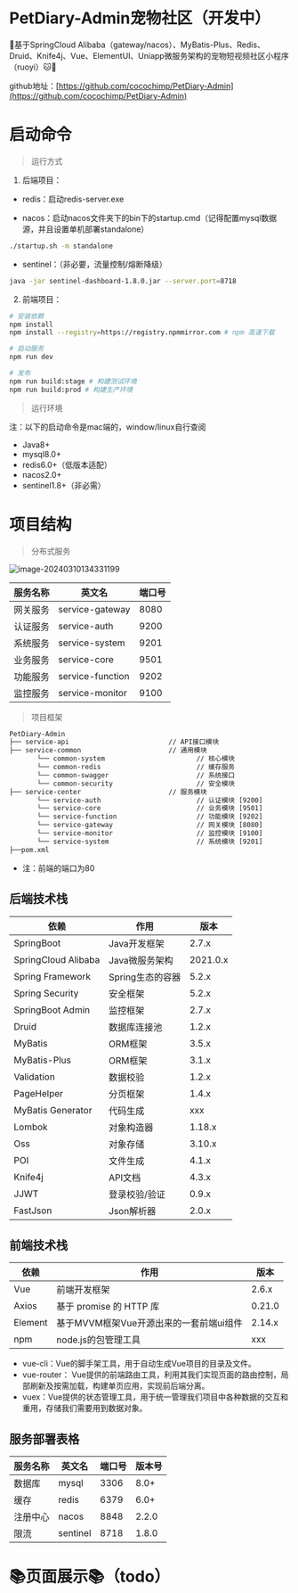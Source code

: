 # PetDiary-Admin宠物社区（开发中）

🎉基于SpringCloud Alibaba（gateway/nacos）、MyBatis-Plus、Redis、Druid、Knife4j、Vue、ElementUI、Uniapp微服务架构的宠物短视频社区小程序（ruoyi）🐱🐶

github地址：[https://github.com/cocochimp/PetDiary-Admin](https://github.com/cocochimp/PetDiary-Admin)



# 启动命令

> 运行方式

1. 后端项目：

* redis：启动redis-server.exe

* nacos：启动nacos文件夹下的bin下的startup.cmd（记得配置mysql数据源，并且设置单机部署standalone）

~~~bash
./startup.sh -m standalone
~~~

* sentinel：（非必要，流量控制/熔断降级）

~~~bash
java -jar sentinel-dashboard-1.8.0.jar --server.port=8718
~~~

2. 前端项目：

~~~bash
# 安装依赖
npm install
npm install --registry=https://registry.npmmirror.com # npm 高速下载

# 启动服务
npm run dev

# 发布
npm run build:stage # 构建测试环境
npm run build:prod # 构建生产环境
~~~



> 运行环境

注：以下的启动命令是mac端的，window/linux自行查阅

- Java8+
- mysql8.0+
- redis6.0+（低版本适配）
- nacos2.0+
- sentinel1.8+（非必需）



# 项目结构

> 分布式服务

![image-20240310134331199](https://pet-diary.oss-cn-beijing.aliyuncs.com/2024-02/e6686e5f23662e2c18d8751debf3a8e.png)

| 服务名称 | 英文名           | 端口号 |
| -------- | ---------------- | ------ |
| 网关服务 | service-gateway  | 8080   |
| 认证服务 | service-auth     | 9200   |
| 系统服务 | service-system   | 9201   |
| 业务服务 | service-core     | 9501   |
| 功能服务 | service-function | 9202   |
| 监控服务 | service-monitor  | 9100   |



> 项目框架

```xml
PetDiary-Admin
├── service-api                         // API接口模块
├── service-common                      // 通用模块
       └── common-system                       // 核心模块
       └── common-redis                        // 缓存服务
       └── common-swagger                      // 系统接口
       └── common-security                     // 安全模块
├── service-center                      // 服务模块
       └── service-auth                        // 认证模块 [9200]
       └── service-core                        // 业务模块 [9501]
       └── service-function                    // 功能模块 [9202]
       └── service-gateway                     // 网关模块 [8080]
       └── service-monitor                     // 监控模块 [9100]
       └── service-system                      // 系统模块 [9201]
├──pom.xml
```

- 注：前端的端口为80



## 后端技术栈

| 依赖                | 作用             | 版本     |
| ------------------- | ---------------- | -------- |
| SpringBoot          | Java开发框架     | 2.7.x    |
| SpringCloud Alibaba | Java微服务架构   | 2021.0.x |
| Spring Framework    | Spring生态的容器 | 5.2.x    |
| Spring Security     | 安全框架         | 5.2.x    |
| SpringBoot Admin    | 监控框架         | 2.7.x    |
| Druid               | 数据库连接池     | 1.2.x    |
| MyBatis             | ORM框架          | 3.5.x    |
| MyBatis-Plus        | ORM框架          | 3.1.x    |
| Validation          | 数据校验         | 1.2.x    |
| PageHelper          | 分页框架         | 1.4.x    |
| MyBatis Generator   | 代码生成         | xxx      |
| Lombok              | 对象构造器       | 1.18.x   |
| Oss                 | 对象存储         | 3.10.x   |
| POI                 | 文件生成         | 4.1.x    |
| Knife4j             | API文档          | 4.3.x    |
| JJWT                | 登录校验/验证    | 0.9.x    |
| FastJson            | Json解析器       | 2.0.x    |



## 前端技术栈

| 依赖    | 作用                                    | 版本   |
| ------- | --------------------------------------- | ------ |
| Vue     | 前端开发框架                            | 2.6.x  |
| Axios   | 基于 promise 的 HTTP 库                 | 0.21.0 |
| Element | 基于MVVM框架Vue开源出来的一套前端ui组件 | 2.14.x |
| npm     | node.js的包管理工具                     | xxx    |

- vue-cli：Vue的脚手架工具，用于自动生成Vue项目的目录及文件。
- vue-router： Vue提供的前端路由工具，利用其我们实现页面的路由控制，局部刷新及按需加载，构建单页应用，实现前后端分离。
- vuex：Vue提供的状态管理工具，用于统一管理我们项目中各种数据的交互和重用，存储我们需要用到数据对象。



## 服务部署表格

| 服务名称 | 英文名   | 端口号 | 版本号 |
| -------- | -------- | ------ | ------ |
| 数据库   | mysql    | 3306   | 8.0+   |
| 缓存     | redis    | 6379   | 6.0+   |
| 注册中心 | nacos    | 8848   | 2.2.0  |
| 限流     | sentinel | 8718   | 1.8.0  |





# 📚页面展示📚（todo）
